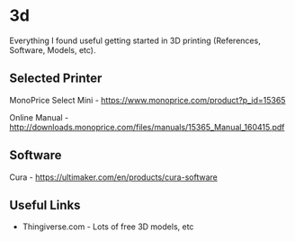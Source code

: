 # 3d
Everything I found useful getting started in 3D printing (References, Software, Models, etc).

## Selected Printer
MonoPrice Select Mini - https://www.monoprice.com/product?p_id=15365

Online Manual - http://downloads.monoprice.com/files/manuals/15365_Manual_160415.pdf

## Software
Cura - https://ultimaker.com/en/products/cura-software

## Useful Links
- Thingiverse.com - Lots of free 3D models, etc
